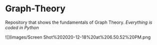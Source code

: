 # Graph-Theory
Repository that shows the fundamentals of Graph Theory. *Everything is coded in Python*


![](images/Screen Shot%202020-12-18%20at%206.50.52%20PM.png
